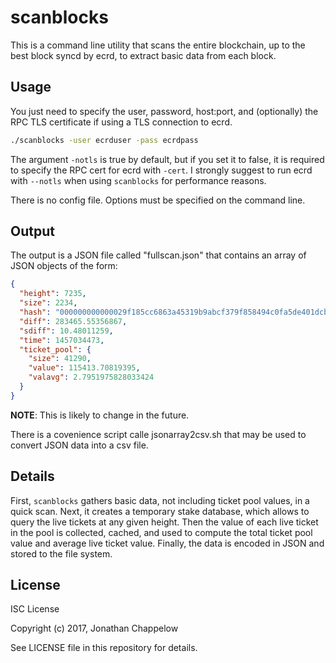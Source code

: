 # scanblocks

This is a command line utility that scans the entire blockchain, up to the best
block syncd by ecrd, to extract basic data from each block.

## Usage

You just need to specify the user, password, host:port, and (optionally) the RPC
TLS certificate if using a TLS connection to ecrd.

```sh
./scanblocks -user ecrduser -pass ecrdpass
```

The argument `-notls` is true by default, but if you set it to false, it is
required to specify the RPC cert for ecrd with `-cert`.  I strongly suggest to
run ecrd with `--notls` when using `scanblocks` for performance reasons.

There is no config file. Options must be specified on the command line.

## Output

The output is a JSON file called "fullscan.json" that contains an array of JSON
objects of the form:

```json
{
  "height": 7235,
  "size": 2234,
  "hash": "000000000000029f185cc6863a45319b9abcf379f858494c0fa5de401dcba3c0",
  "diff": 283465.55356867,
  "sdiff": 10.48011259,
  "time": 1457034473,
  "ticket_pool": {
    "size": 41290,
    "value": 115413.70819395,
    "valavg": 2.7951975828033424
  }
}
```

**NOTE**: This is likely to change in the future.

There is a covenience script calle jsonarray2csv.sh that may be used to convert
JSON data into a csv file.

## Details

First, `scanblocks` gathers basic data, not including ticket pool values, in a
quick scan. Next, it creates a temporary stake database, which allows to query
the live tickets at any given height. Then the value of each live ticket in the
pool is collected, cached, and used to compute the total ticket pool value and
average live ticket value.  Finally, the data is encoded in JSON and stored to
the file system.

## License

ISC License

Copyright (c) 2017, Jonathan Chappelow

See LICENSE file in this repository for details.
